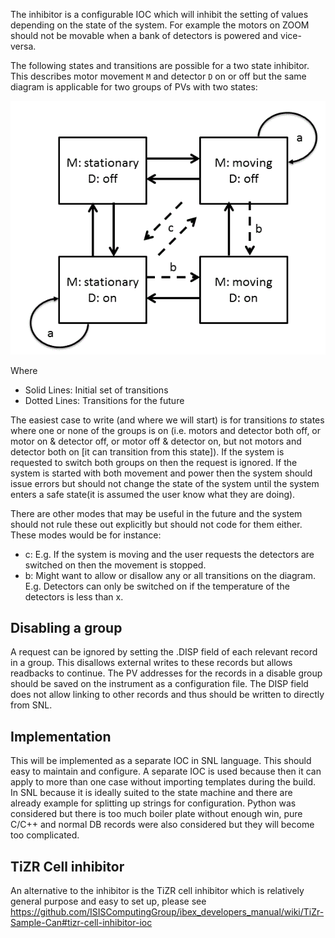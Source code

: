 The inhibitor is a configurable IOC which will inhibit the setting of values depending on the state of the system. For example the motors on ZOOM should not be movable when a bank of detectors is powered and vice-versa.

The following states and transitions are possible for a two state inhibitor. This describes motor movement `M` and detector `D` on or off but the same diagram is applicable for two groups of PVs with two states:

![state diagram](backend_system/inhibitor/state_diagram.gif)

Where
- Solid Lines: Initial set of transitions
- Dotted Lines: Transitions for the future

The easiest case to write (and where we will start) is for transitions *to* states where one or none of the groups is on (i.e. motors and detector both off, or motor on & detector off, or motor off & detector on, but not motors and detector both on [it can transition from this state]). If the system is requested to switch both groups on then the request is ignored. If the system is started with both movement and power then the system should issue errors but should not change the state of the system until the system enters a safe state(it is assumed the user know what they are doing).

There are other modes that may be useful in the future and the system should not rule these out explicitly but should not code for them either. These modes would be for instance:

   - c: E.g. If the system is moving and the user requests the detectors are switched on then the movement is stopped.
   - b: Might want to allow or disallow any or all transitions on the diagram. E.g. Detectors can only be switched on if the temperature of the detectors is less than x.

## Disabling a group

A request can be ignored by setting the .DISP field of each relevant record in a group. This disallows external writes to these records but allows readbacks to continue. The PV addresses for the records in a disable group should be saved on the instrument as a configuration file. The DISP field does not allow linking to other records and thus should be written to directly from SNL.

## Implementation

This will be implemented as a separate IOC in SNL language. This should easy to maintain and configure. A separate IOC is used because then it can apply to more than one case without importing templates during the build. In SNL because it is ideally suited to the state machine and there are already example for splitting up strings for configuration. Python was considered but there is too much boiler plate without enough win, pure C/C++ and normal DB records were also considered but they will become too complicated.

## TiZR Cell inhibitor

An alternative to the inhibitor is the TiZR cell inhibitor which is relatively general purpose and easy to set up, please see https://github.com/ISISComputingGroup/ibex_developers_manual/wiki/TiZr-Sample-Can#tizr-cell-inhibitor-ioc